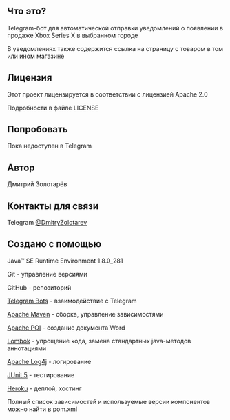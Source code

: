 ## Что это?

Telegram-бот для автоматической отправки уведомлений о появлении в продаже Xbox Series X в выбранном городе

В уведомлениях также содержится ссылка на страницу с товаром в том или ином магазине

## Лицензия

Этот проект лицензируется в соответствии с лицензией Apache 2.0

Подробности в файле LICENSE

## Попробовать

Пока недоступен в Telegram

## Автор

Дмитрий Золотарёв

## Контакты для связи

Telegram [@DmitryZolotarev](https://t.me/DmitryZolotarev)

## Создано с помощью

Java™ SE Runtime Environment 1.8.0_281

Git - управление версиями

GitHub - репозиторий

[Telegram Bots](https://core.telegram.org/bots) - взаимодействие с Telegram

[Apache Maven](https://maven.apache.org/) - сборка, управление зависимостями

[Apache POI](https://poi.apache.org/) - создание документа Word

[Lombok](https://projectlombok.org/) - упрощение кода, замена стандартных java-методов аннотациями

[Apache Log4j](https://logging.apache.org/log4j/) - логирование

[JUnit 5](https://junit.org/junit5/) - тестирование

[Heroku](https://www.heroku.com/) - деплой, хостинг

Полный список зависимостей и используемые версии компонентов можно найти в pom.xml